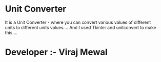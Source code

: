 
# Unit Converter

It is a Unit Converter - where you can convert various values of different units
to different units values.... And I used Tkinter and unitconvert to make this....

# Developer :- Viraj Mewal




